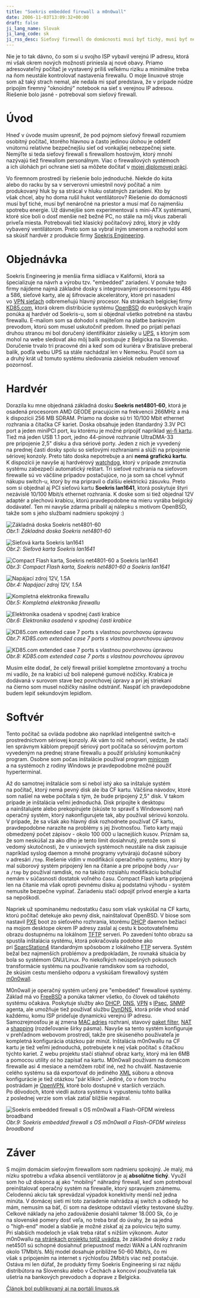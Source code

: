 ```yaml
---
title: "Soekris embedded firewall a m0n0wall"
date: 2006-11-03T13:09:32+00:00
draft: false
ji_lang_name: Slovak
ji_lang_code: sk
ji_rss_desc: Sieťový firewall do domácnosti musí byť tichý, musí byť nenáročný na priestor a musí mať čo najmenšiu spotrebu energie. Preto som sa rozhodol skúsiť hardvér z produkcie firmy Soekris Engineering.
---
```


Nie je to tak dávno, čo som si u svojho ISP vybavil verejnú IP adresu, ktorá mi však okrem nových možností priniesla aj nové obavy. 
Priamo adresovateľný počítač je vystavený príliš veľkému riziku a minimálne treba na ňom neustále kontrolovať nastavenia firewallu. 
O moje linuxové stroje som až taký strach nemal, ale nedala mi spať predstava, že v prípade núdze pripojím firemný "oknoidný" notebook na sieť s verejnou IP adresou. 
Riešenie bolo jasné - potreboval som sieťový firewall.

# Úvod

Hneď v úvode musím upresniť, že pod pojmom sieťový firewall rozumiem osobitný počítač, ktorého hlavnou a často jedinou úlohou je oddeliť vnútornú relatívne bezpečnejšiu sieť od vonkajšej nebezpečnej siete. 
Nemýľte si teda sieťový firewall s firewallom hostovým, ktorý mnohí nazývajú tiež firewallom personálnym. 
Viac o firewallových systémoch a ich úlohách pri ochrane sietí sa môžete dočítať v [mojej diplomovej práci][1].

Vo firemnom prostredí by riešenie bolo jednoduché. 
Niekde do kúta alebo do racku by sa v serverovni umiestnil nový počítač a ním produkovaný hluk by sa strácal v hluku ostatných zariadení. 
Kto by však chcel, aby ho doma rušil hukot ventilátorov? 
Riešenie do domácnosti musí byť tiché, musí byť nenáročné na priestor a musí mať čo najmenšiu spotrebu energie. 
Už dávnejšie som experimentoval s mini-ATX systémami, ktoré síce boli o dosť menšie než bežné PC, no stále na môj vkus zaberali priveľa miesta. 
Potrebovali tiež klasický počítačový zdroj, ktorý je vždy vybavený ventilátorom. 
Preto som sa vybral iným smerom a rozhodol som sa skúsiť hardvér z produkcie firmy [Soekris Engineering][2].

# Objednávka

Soekris Engineering je menšia firma sídliaca v Kalifornii, ktorá sa špecializuje na návrh a výrobu tzv. "embedded" zariadení. 
V ponuke tejto firmy nájdeme najmä základné dosky s integrovanými procesormi typu 486 a 586, sieťové karty, ale aj šifrovacie akcelerátory, ktoré pri nasadení vo [VPN sieťach][3] odbremeňujú hlavný procesor. 
Na stránkach belgickej firmy [KD85.com][4], ktorá okrem distribúcie systému [OpenBSD][5] do európskych krajín ponúka aj hardvér od Soekris-u, som si objednal všetko potrebné na stavbu firewallu. 
E-mailom som sa dohodol s majiteľom na platbe bankovým prevodom, ktorú som musel uskutočniť predom. 
Ihneď po prijatí peňazí druhou stranou mi bol doručený identifikátor zásielky u [UPS][6], s ktorým som mohol na webe sledovať ako môj balík postupuje z Belgicka na Slovensko. 
Doručenie trvalo tri pracovné dni a keď som od kuriéra v Bratislave preberal balík, podľa webu UPS sa stále nachádzal len v Nemecku. 
Poučil som sa a druhý krát už tomuto systému sledovania zásielok nebudem venovať pozornosť.

# Hardvér

Dorazila ku mne objednaná základná dosku **Soekris net4801-60**, ktorá je osadená procesorom AMD GEODE pracujúcim na frekvencii 266MHz a má k dispozícii 256 MB SDRAM. 
Priamo na doske sú tri 10/100 Mbit ethernet rozhrania a čítačka CF kariet. 
Doska obsahuje jeden štandardný 3.3V PCI port a jeden miniPCI port, ku ktorému je možné pripojiť napríklad [wi-fi kartu][7]. 
Tiež má jeden USB 1.1 port, jedno 44-pinové rozhranie UltraDMA-33 pre pripojenie 2,5" disku a dva sériové porty. 
Jeden z nich je vyvedený na prednej časti dosky spolu so sieťovými rozhraniami a slúži na pripojenie sériovej konzoly. 
Preto táto doska nepotrebuje a ani **nemá grafickú kartu**. 
K dispozícii je navyše aj hardvérový [watchdog][8], ktorý v prípade zmrznutia systému zabezpečí automatický reštart. 
Tri sieťové rozhrania na sieťovom firewalle sú vo väčšine prípadov postačujúce, no ja som sa chcel vyhnúť nákupu switch-u, ktorý by ma pripravil o ďalšiu elektrickú zásuvku. 
Preto som si objednal aj PCI sieťovú kartu **Soekris lan1641**, ktorá poskytuje štyri nezávislé 10/100 Mbit/s ethernet rozhrania. 
K doske som si tiež objednal 12V adaptér a plechovú krabicu, ktorú pravdepodobne na mieru vyrába belgický dodávateľ. 
Ten mi navyše zdarma pribalil aj nálepku s motívom OpenBSD, takže som s jeho službami nadmieru spokojný :)

![Základná doska Soekris net4801-60](soekris01.jpg)  
*Obr.1: Základná doska Soekris net4801-60*

![Sieťová karta Soekris lan1641](soekris02.jpg)  
*Obr.2: Sieťová karta Soekris lan1641*

![Compact Flash karta, Soekris net4801-60 a Soekris lan1641](soekris03.jpg)  
*Obr.3: Compact Flash karta, Soekris net4801-60 a Soekris lan1641*

![Napájací zdroj 12V, 1.5A](soekris04.jpg)  
*Obr.4: Napájací zdroj 12V, 1.5A*

![Kompletná elektronika firewallu](soekris05.jpg)  
*Obr.5: Kompletná elektronika firewallu*

![Elektronika osadená v spodnej časti krabice](soekris06.jpg)  
*Obr.6: Elektronika osadená v spodnej časti krabice*

![KD85.com extended case 7 ports s vlastnou povrchovou úpravou](soekris07.jpg)  
*Obr.7: KD85.com extended case 7 ports s vlastnou povrchovou úpravou*

![KD85.com extended case 7 ports s vlastnou povrchovou úpravou](soekris08.jpg)  
*Obr.8: KD85.com extended case 7 ports s vlastnou povrchovou úpravou*

Musím ešte dodať, že celý firewall prišiel kompletne zmontovaný a trochu mi vadilo, že na krabici už boli nalepené gumové nožičky. 
Krabica je dodávaná v surovom stave bez povrchovej úpravy a pri jej striekaní na čierno som musel nožičky násilne odstrániť. 
Naspäť ich pravdepodobne budem lepiť sekundovým lepidlom.

# Softvér

Tento počítač sa ovláda podobne ako napríklad inteligentné switch-e prostredníctvom sériovej konzoly. 
Ak vám to nič nehovorí, vedzte, že stačí len správnym káblom prepojiť sériový port počítača so sériovým portom vyvedeným na prednej strane firewallu a použiť príslušný komunikačný program. 
Osobne som počas inštalácie používal program [minicom][9] a na systémoch z rodiny Windows je pravdepodobne možné použiť hyperterminal.

Až do samotnej inštalácie som si nebol istý ako sa inštaluje systém na počítač, ktorý nemá pevný disk ale iba CF kartu. 
Väčšina návodov, ktoré som našiel na webe počítala s tým, že bude pripojený 2,5" disk. 
V takom prípade je inštalácia veľmi jednoduchá. 
Disk pripojíte k desktopu a nainštalujete alebo prekopírujete (skúste to spraviť s Windowsom) naň operačný systém, ktorý nakonfigurujete tak, aby používal sériovú konzolu. 
V prípade, že sa však ako hlavný disk rozhodnete používať CF kartu, pravdepodobne narazíte na problémy s jej životnosťou. 
Tieto karty majú obmedzený počet zápisov - okolo 100 000 u lacnejších kusov. 
Priznám sa, že som neskúšal za ako dlho je tento limit dosiahnutý, pretože som si vedomý skutočnosti, že v unixových systémoch neustále na disk zapisuje napríklad syslog daemon a mnohé programy vytvárajú dočasné súbory v adresári `/tmp`. 
Riešenie vidím v modifikácii operačného systému, ktorý by mal súborový systém pripojený len na čítanie a pre prípojné body `/var` a `/tmp` by používal ramdisk, no na takúto rozsiahlu modifikáciu bohužiaľ nemám v súčasnosti dostatok voľného času. 
Compact Flash karta pripojená len na čítanie má však oproti pevnému disku aj podstatnú výhodu - systém nemusíte bezpečne vypínať. 
Zariadeniu stačí odpojiť prívod energie a karta sa nepoškodí.

Napriek už spomínanému nedostatku času som však vyskúšal na CF kartu, ktorú počítač detekuje ako pevný disk, nainštalovať OpenBSD. 
V biose som nastavil [PXE][10] boot zo sieťového rozhrania, ktorému [DHCP][11] daemon bežiaci na mojom desktope okrem IP adresy zaslal aj cestu k bootovateľnému obrazu dostupnému na lokálnom [TFTP][12] serveri. 
Po zavedení tohto obrazu sa spustila inštalácia systému, ktorá pokračovala podobne ako pri [SparcStation4][13] štandardným spôsobom z lokálneho [FTP][14] servera. 
Systém bežal bez najmenších problémov a predpokladám, že rovnaká situácia by bola so systémom GNU/Linux. 
Po niekoľkých neúspešných pokusoch transformácie systému na používanie ramdiskov som sa rozhodol, že skúsim cestu menšieho odporu a vyskúšam firewallový systém [m0n0wall][15].

M0n0wall je operačný systém určený pre "embedded" firewallové systémy. 
Základ má vo [FreeBSD][16] a ponúka takmer všetko, čo človek od takéhoto systému očakáva. 
Poskytuje služby ako [DHCP][11], [DNS][17], [VPN][3] s [IPsec][18], [SNMP][19] agenta, ale umožňuje tiež používať službu [DynDNS][20], ktorá príde vhod snáď každému, komu ISP prideľuje dynamickú verejnú IP adresu. 
Samozrejmosťou je aj zmena [MAC adries][21] rozhraní, stavový [paket filter][22], [NAT][23] a [shapping][24] (rozdeľovanie šírky pásma). 
Navyše sa tento systém konfiguruje v prehľadnom webovom prostredí, takže pre skúseného používateľa je kompletná konfigurácia otázkou pár minút. 
Inštalácia m0n0wallu na CF kartu je tiež veľmi jednoduchá, potrebujete k nej však počítač s čítačkou týchto kariet. 
Z webu projektu stačí stiahnuť obraz karty, ktorý má len 6MB a pomocou utility `dd` ho zapísať na kartu. 
M0n0wall používam na domácom firewalle asi 4 mesiace a nemôžem robiť iné, než ho chváliť. 
Nastavenie celého systému sa dá exportovať do jediného [XML][25] súboru a obnova konfigurácie je tiež otázkou "pár klikov". 
Jediné, čo v ňom trochu postrádam je [OpenVPN][26], ktoré bolo dostupné v starších verziách. 
Po dôvodoch, ktoré viedli autora systému k vypusteniu tohto balíka z poslednej verzie som však zatiaľ bližšie nepátral.

![Soekris embedded firewall s OS m0n0wall a Flash-OFDM wireless broadband](soekris09.jpg)  
*Obr.9: Soekris embedded firewall s OS m0n0wall a Flash-OFDM wireless broadband*

# Záver

S mojím domácim sieťovým firewallom som nadmieru spokojný. 
Je malý, má nízku spotrebu a vďaka absencii ventilátorov je aj **absolútne tichý**. 
Využil som ho už dokonca aj ako "mobilný" náhradný firewall, keď som potreboval preinštalovať operačný systém na firewalle, ktorý spravujem známemu. 
Celodennú akciu tak sprevádzal výpadok konektivity menší než jedna minúta. 
V domácej sieti mi toto zariadenie nahrádza aj switch a odkedy ho mám, nemusím sa báť, či som na desktope odstavil všetky testované služby. 
Celkové náklady na jeho zadováženie dosiahli takmer 18.000 Sk, čo je na slovenské pomery dosť veľa, no treba brať do úvahy, že sa jedná o "high-end" model a slabšie je možné získať aj za polovicu tejto sumy. 
Pri slabších modeloch je však treba rátať s nižším výkonom. 
Autor m0n0wallu [na stránkach projektu totiž uvádza][27], že základné dosky z radu net4501 sú schopné dosiahnuť priepustnosť medzi WAN a LAN rozhraním okolo 17Mbit/s. 
Môj model dosahuje približne 50-60 Mbit/s, čo mi však s pripojením na internet s rýchlosťou 2Mbit/s viac než postačuje. 
Ostáva mi len dúfať, že produkty firmy Soekris Engineering si raz nájdu distribútora na Slovensku alebo v Čechách a koncoví používatelia tak ušetria na bankových prevodoch a doprave z Belgicka.

[Článok bol publikovaný aj na portáli linuxos.sk][28]


[1]: /diplomova-praca-web-release/
[2]: http://www.soekris.com
[3]: https://en.wikipedia.org/wiki/Virtual_private_network
[4]: http://www.kd85.com
[5]: https://www.openbsd.org/
[6]: https://www.ups.com/
[7]: /intel-prowireless-2100-a-linux/
[8]: https://en.wikipedia.org/wiki/Watchdog_timer
[9]: https://alioth.debian.org/projects/minicom/
[10]: https://en.wikipedia.org/wiki/Preboot_Execution_Environment
[11]: https://en.wikipedia.org/wiki/Dynamic_Host_Configuration_Protocol
[12]: https://en.wikipedia.org/wiki/Trivial_File_Transfer_Protocol
[13]: /openbsd-na-sun-sparcstation4/
[14]: https://en.wikipedia.org/wiki/File_Transfer_Protocol
[15]: https://m0n0.ch/wall/
[16]: https://www.freebsd.org/
[17]: https://en.wikipedia.org/wiki/Domain_Name_System
[18]: https://en.wikipedia.org/wiki/IPsec
[19]: https://en.wikipedia.org/wiki/Simple_Network_Management_Protocol
[20]: https://www.dyndns.org
[21]: https://en.wikipedia.org/wiki/MAC_address
[22]: https://en.wikipedia.org/wiki/Packet_filter
[23]: https://en.wikipedia.org/wiki/Network_address_translation
[24]: https://en.wikipedia.org/wiki/Traffic_shaping
[25]: https://en.wikipedia.org/wiki/XML
[26]: https://openvpn.net/
[27]: https://m0n0.ch/wall/facts.php
[28]: https://linuxos.sk/clanok/soekris-embedded-firewall-a-m0n0wall/